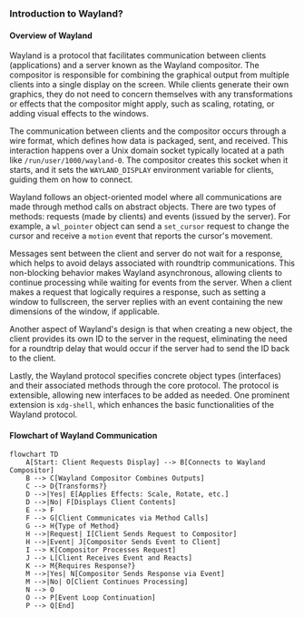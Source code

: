 ### Introduction to Wayland?

#### Overview of Wayland

Wayland is a protocol that facilitates communication between clients (applications) and a server known as the Wayland compositor. The compositor is responsible for combining the graphical output from multiple clients into a single display on the screen. While clients generate their own graphics, they do not need to concern themselves with any transformations or effects that the compositor might apply, such as scaling, rotating, or adding visual effects to the windows.

The communication between clients and the compositor occurs through a wire format, which defines how data is packaged, sent, and received. This interaction happens over a Unix domain socket typically located at a path like `/run/user/1000/wayland-0`. The compositor creates this socket when it starts, and it sets the `WAYLAND_DISPLAY` environment variable for clients, guiding them on how to connect.

Wayland follows an object-oriented model where all communications are made through method calls on abstract objects. There are two types of methods: requests (made by clients) and events (issued by the server). For example, a `wl_pointer` object can send a `set_cursor` request to change the cursor and receive a `motion` event that reports the cursor's movement. 

Messages sent between the client and server do not wait for a response, which helps to avoid delays associated with roundtrip communications. This non-blocking behavior makes Wayland asynchronous, allowing clients to continue processing while waiting for events from the server. When a client makes a request that logically requires a response, such as setting a window to fullscreen, the server replies with an event containing the new dimensions of the window, if applicable.

Another aspect of Wayland's design is that when creating a new object, the client provides its own ID to the server in the request, eliminating the need for a roundtrip delay that would occur if the server had to send the ID back to the client. 

Lastly, the Wayland protocol specifies concrete object types (interfaces) and their associated methods through the core protocol. The protocol is extensible, allowing new interfaces to be added as needed. One prominent extension is `xdg-shell`, which enhances the basic functionalities of the Wayland protocol.

#### Flowchart of Wayland Communication

```mermaid
flowchart TD
    A[Start: Client Requests Display] --> B[Connects to Wayland Compositor]
    B --> C[Wayland Compositor Combines Outputs]
    C --> D{Transforms?}
    D -->|Yes| E[Applies Effects: Scale, Rotate, etc.]
    D -->|No| F[Displays Client Contents]
    E --> F
    F --> G[Client Communicates via Method Calls]
    G --> H{Type of Method}
    H -->|Request| I[Client Sends Request to Compositor]
    H -->|Event| J[Compositor Sends Event to Client]
    I --> K[Compositor Processes Request]
    J --> L[Client Receives Event and Reacts]
    K --> M{Requires Response?}
    M -->|Yes| N[Compositor Sends Response via Event]
    M -->|No| O[Client Continues Processing]
    N --> O
    O --> P[Event Loop Continuation]
    P --> Q[End]
```

